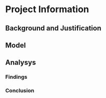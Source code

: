 # Project Information
## Background and Justification
## Model
## Analysys
### Findings
### Conclusion

